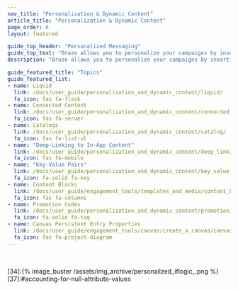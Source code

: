 ```yaml
---
nav_title: "Personalization & Dynamic Content"
article_title: "Personalization & Dynamic Content"
page_order: 6
layout: featured

guide_top_header: "Personalized Messaging"
guide_top_text: "Braze allows you to personalize your campaigns by inserting user-specific information, such as the user's name, into messages."
description: "Braze allows you to personalize your campaigns by inserting user-specific information, such as the user's name, into messages. Check out this landing page to learn more about personalization and dynamic content."

guide_featured_title: "Topics"
guide_featured_list:
- name: Liquid
  link: /docs/user_guide/personalization_and_dynamic_content/liquid/
  fa_icon: fas fa-flask
- name: Connected Content
  link: /docs/user_guide/personalization_and_dynamic_content/connected_content/
  fa_icon: fas fa-server
- name: Catalogs
  link: /docs/user_guide/personalization_and_dynamic_content/catalog/
  fa_icon: fas fa-list-ul
- name: "Deep-Linking to In-App Content"
  link: /docs/user_guide/personalization_and_dynamic_content/deep_linking_to_in-app_content/
  fa_icon: fas fa-mobile
- name: "Key-Value Pairs"
  link: /docs/user_guide/personalization_and_dynamic_content/key_value_pairs/
  fa_icon: fa-solid fa-key
- name: Content Blocks
  link: /docs/user_guide/engagement_tools/templates_and_media/content_blocks/
  fa_icon: fas fa-columns
- name: Promotion Codes
  link: /docs/user_guide/personalization_and_dynamic_content/promotion_codes/
  fa_icon: fa-solid fa-tag
- name: Canvas Persistent Entry Properties
  link: /docs/user_guide/engagement_tools/canvas/create_a_canvas/canvas_persistent_entry_properties/
  fa_icon: fas fa-project-diagram
---
```


<br>

[31]:https://docs.shopify.com/themes/liquid/tags/variable-tags
[32]:https://docs.shopify.com/themes/liquid/tags/iteration-tags
[34]:{% image_buster /assets/img_archive/personalized_iflogic_.png %}
[37]:#accounting-for-null-attribute-values
